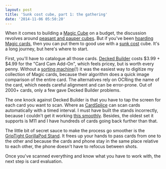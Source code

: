 ```yaml
---
layout: post
title: 'Sunk cost cube, part 1: the gathering'
date: '2014-11-06 05:50:20'
---
```


When it comes to building a [Magic Cube](http://www.tomlapille.com/cube/cube.html) on a budget, the discussion revolves around [peasant and pauper cubes](http://www.mtgsalvation.com/forums/the-game/the-cube-forum/pauper-peasant-discussion). But if you've been [hoarding Magic cards](http://www.ebay.com/sch/i.html?_from=R40&_trksid=p2050601.m570.l1313.TR11.TRC1.A0.H0.Xmtg+lot&_nkw=mtg+lot&_sacat=0), then you can put them to good use with a [sunk cost](http://en.wikipedia.org/wiki/Sunk_costs) cube. It's a long journey, but here's where to start.

First, you'll have to catalogue all those cards. [Decked Builder](https://itunes.apple.com/us/app/decked-builder/id397090691) costs $3.99 + $4.99 for the "Card Cam Add-On", which feels pricey, but is worth every penny. Without a [sorting machine](https://vimeo.com/82374474)(!) it was the easiest way to digitize my collection of Magic cards, because their algorithm does a quick image comparison of the entire card. The alternatives rely on OCRing the name of the card, which needs careful alignment and can be error-prone. Out of 2000+ cards, only a few gave Decked Builder problems.

The one knock against Decked Builder is that you have to tap the screen for each card you want to scan. Where as [CardSplice](https://itunes.apple.com/WebObjects/MZStore.woa/wa/viewSoftware?id=638499768) can scan cards automatically with a timed interval. I must have built the stands incorrectly, because I couldn't get it working [this smoothly](https://www.youtube.com/watch?v=O_xclI6LLfQ). Besides, the oldest set it supports is M11 and I have hundreds of cards going back further than that.

The little bit of secret sauce to make the process go smoother is the [GripTight GorillaPod Stand](http://joby.com/smartphones/griptight-gorillapod-stand). It frees up your hands to pass cards from one to the other and because the cards and phone stay in the same place relative to each other, the phone doesn't have to refocus between shots.

Once you've scanned everything and know what you have to work with, the next step is card evaluation.